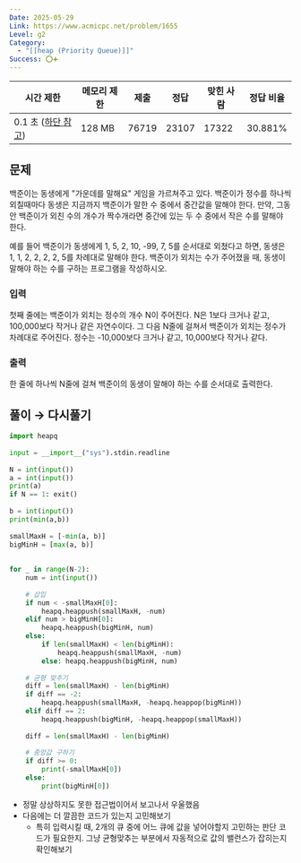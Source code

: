 ```yaml
---
Date: 2025-05-29
Link: https://www.acmicpc.net/problem/1655
Level: g2
Category:
  - "[[heap (Priority Queue)]]"
Success: ⭕➕
---
```

| 시간 제한                                                  | 메모리 제한 | 제출    | 정답    | 맞힌 사람 | 정답 비율   |
| ------------------------------------------------------ | ------ | ----- | ----- | ----- | ------- |
| 0.1 초 ([하단 참고](https://www.acmicpc.net/problem/1655#)) | 128 MB | 76719 | 23107 | 17322 | 30.881% |

## 문제

백준이는 동생에게 "가운데를 말해요" 게임을 가르쳐주고 있다. 백준이가 정수를 하나씩 외칠때마다 동생은 지금까지 백준이가 말한 수 중에서 중간값을 말해야 한다. 만약, 그동안 백준이가 외친 수의 개수가 짝수개라면 중간에 있는 두 수 중에서 작은 수를 말해야 한다.

예를 들어 백준이가 동생에게 1, 5, 2, 10, -99, 7, 5를 순서대로 외쳤다고 하면, 동생은 1, 1, 2, 2, 2, 2, 5를 차례대로 말해야 한다. 백준이가 외치는 수가 주어졌을 때, 동생이 말해야 하는 수를 구하는 프로그램을 작성하시오.

### 입력

첫째 줄에는 백준이가 외치는 정수의 개수 N이 주어진다. N은 1보다 크거나 같고, 100,000보다 작거나 같은 자연수이다. 그 다음 N줄에 걸쳐서 백준이가 외치는 정수가 차례대로 주어진다. 정수는 -10,000보다 크거나 같고, 10,000보다 작거나 같다.

### 출력

한 줄에 하나씩 N줄에 걸쳐 백준이의 동생이 말해야 하는 수를 순서대로 출력한다.


## 풀이 → 다시풀기
```python
import heapq  
  
input = __import__("sys").stdin.readline  
  
N = int(input())  
a = int(input())  
print(a)  
if N == 1: exit()  
  
b = int(input())  
print(min(a,b))  
  
smallMaxH = [-min(a, b)]  
bigMinH = [max(a, b)]  
  
  
for _ in range(N-2):  
    num = int(input())  
  
    # 삽입  
    if num < -smallMaxH[0]:  
        heapq.heappush(smallMaxH, -num)  
    elif num > bigMinH[0]:  
        heapq.heappush(bigMinH, num)  
    else:  
        if len(smallMaxH) < len(bigMinH):  
            heapq.heappush(smallMaxH, -num)  
        else: heapq.heappush(bigMinH, num)  
  
    # 균형 맞추기  
    diff = len(smallMaxH) - len(bigMinH)  
    if diff == -2:  
        heapq.heappush(smallMaxH, -heapq.heappop(bigMinH))  
    elif diff == 2:  
        heapq.heappush(bigMinH, -heapq.heappop(smallMaxH))  
  
    diff = len(smallMaxH) - len(bigMinH)  
  
    # 중앙값 구하기  
    if diff >= 0:  
        print(-smallMaxH[0])  
    else:  
        print(bigMinH[0])
```
- 정말 상상하지도 못한 접근법이어서 보고나서 우울했음
- 다음에는 더 깔끔한 코드가 있는지 고민해보기
	- 특히 입력시킬 때, 2개의 큐 중에 어느 큐에 값을 넣어야할지 고민하는 판단 코드가 필요한지. 그냥 균형맞추는 부분에서 자동적으로 값의 밸런스가 잡히는지 확인해보기 